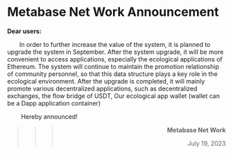 # **Metabase Net Work**  Announcement


**Dear users:** 
 
&ensp;&ensp;&ensp;&ensp;In order to further increase the value of the system, it is planned to upgrade the system in September. After the system upgrade, it will be more convenient to access applications, especially the ecological applications of Ethereum. The system will continue to maintain the promotion relationship of community personnel, so that this data structure plays a key role in the ecological environment. After the upgrade is completed, it will mainly promote various decentralized applications, such as decentralized exchanges, the flow bridge of USDT, Our ecological app wallet (wallet can be a Dapp application container)


&ensp;&ensp;&ensp;&ensp; Hereby announced! 
>>>**<p align="right">Metabase Net Work</p>**
>>><p align="right">July 19, 2023</p>